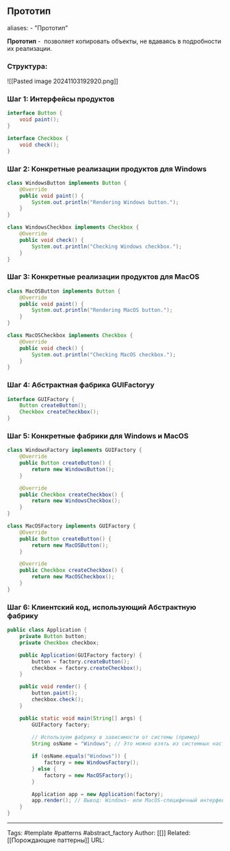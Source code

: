 ## Прототип

aliases: 
	- "Прототип"

**Прототип** -  позволяет копировать объекты, не вдаваясь в подробности их реализации.
### Структура:

![[Pasted image 20241103192920.png]]


### Шаг 1: Интерфейсы продуктов
```java
interface Button {
    void paint();
}

interface Checkbox {
    void check();
}
```

### Шаг 2: Конкретные реализации продуктов для Windows
```java
class WindowsButton implements Button {
    @Override
    public void paint() {
        System.out.println("Rendering Windows button.");
    }
}

class WindowsCheckbox implements Checkbox {
    @Override
    public void check() {
        System.out.println("Checking Windows checkbox.");
    }
}
```

### Шаг 3: Конкретные реализации продуктов для MacOS
```java
class MacOSButton implements Button {
    @Override
    public void paint() {
        System.out.println("Rendering MacOS button.");
    }
}

class MacOSCheckbox implements Checkbox {
    @Override
    public void check() {
        System.out.println("Checking MacOS checkbox.");
    }
}
```

### Шаг 4: Абстрактная фабрика GUIFactoryy
```java
interface GUIFactory {
    Button createButton();
    Checkbox createCheckbox();
}
```

### Шаг 5: Конкретные фабрики для Windows и MacOS
```java
class WindowsFactory implements GUIFactory {
    @Override
    public Button createButton() {
        return new WindowsButton();
    }

    @Override
    public Checkbox createCheckbox() {
        return new WindowsCheckbox();
    }
}

class MacOSFactory implements GUIFactory {
    @Override
    public Button createButton() {
        return new MacOSButton();
    }

    @Override
    public Checkbox createCheckbox() {
        return new MacOSCheckbox();
    }
}
```

### Шаг 6: Клиентский код, использующий Абстрактную фабрику
```java
public class Application {
    private Button button;
    private Checkbox checkbox;

    public Application(GUIFactory factory) {
        button = factory.createButton();
        checkbox = factory.createCheckbox();
    }

    public void render() {
        button.paint();
        checkbox.check();
    }

    public static void main(String[] args) {
        GUIFactory factory;
        
        // Используем фабрику в зависимости от системы (пример)
        String osName = "Windows"; // Это можно взять из системных настроек

        if (osName.equals("Windows")) {
            factory = new WindowsFactory();
        } else {
            factory = new MacOSFactory();
        }

        Application app = new Application(factory);
        app.render(); // Вывод: Windows- или MacOS-специфичный интерфейс
    }
}
```


---
Tags: #template #patterns #abstract_factory
Author: [[]]
Related: [[Порождающие паттерны]]
URL: 